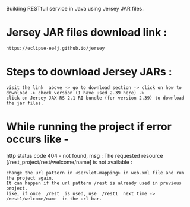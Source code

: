 Building RESTfull service in Java using Jersey JAR files.

# Jersey JAR files download link : 
	https://eclipse-ee4j.github.io/jersey

# Steps to download Jersey JARs : 
	visit the link  above -> go to download section -> click on how to download -> check version (I have used 2.39 here) ->
	click on Jersey JAX-RS 2.1 RI bundle (for version 2.39) to download the jar files.


# While running the project if error occurs like -

  http status code 404 - not found, msg : The requested resource [/rest_project/rest/welcome/name] is not available :

	change the url pattern in <servlet-mapping> in web.xml file and run the project again. 
	It can happen if the url pattern /rest is already used in previous project.
	like, if once  /rest  is used, use  /rest1  next time -> /rest1/welcome/name  in the url bar.
